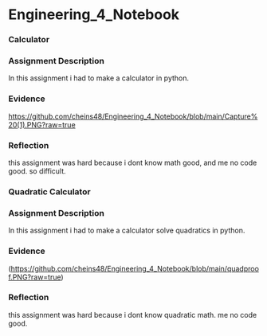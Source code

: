 # Engineering_4_Notebook

### Calculator

### Assignment Description

In this assignment i had to make a calculator in python.  

### Evidence 

https://github.com/cheins48/Engineering_4_Notebook/blob/main/Capture%20(1).PNG?raw=true



### Reflection

this assignment was hard because i dont know math good, and me no code good.  so difficult.

### Quadratic Calculator

### Assignment Description

In this assignment i had to make a calculator solve quadratics in python.

### Evidence 

(https://github.com/cheins48/Engineering_4_Notebook/blob/main/quadproof.PNG?raw=true)


### Reflection

this assignment was hard because i dont know quadratic math. me no code good.
